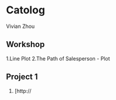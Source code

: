 # Catolog

Vivian Zhou

## Workshop

1.Line Plot
2.The Path of Salesperson - Plot

## Project 1

1. [http://

